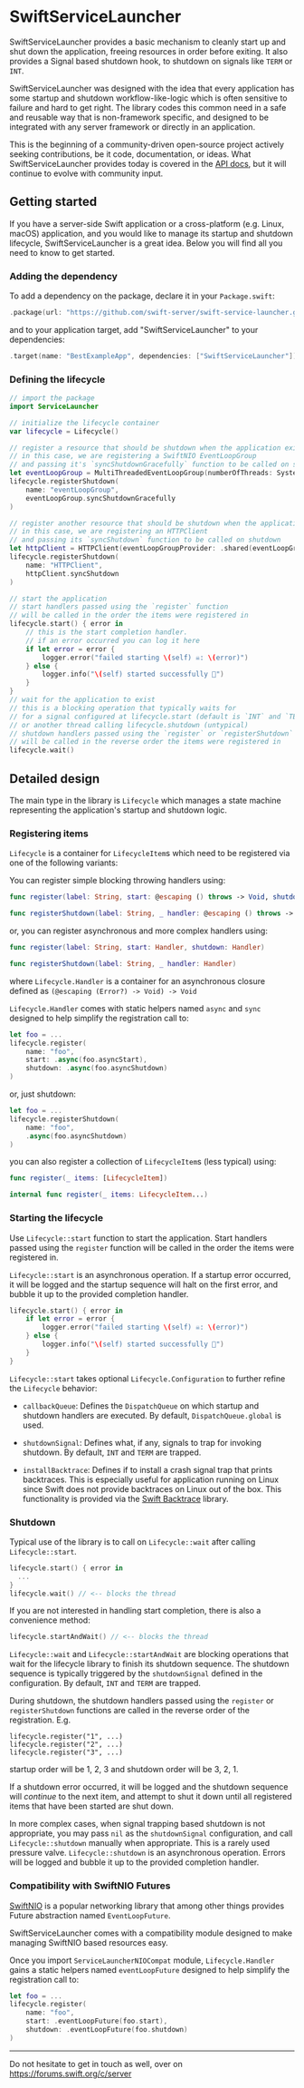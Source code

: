 # SwiftServiceLauncher

SwiftServiceLauncher provides a basic mechanism to cleanly start up and shut down the application, freeing resources in order before exiting.
It also provides a Signal based shutdown hook, to shutdown on signals like `TERM` or `INT`.

SwiftServiceLauncher was designed with the idea that every application has some startup and shutdown workflow-like-logic which is often sensitive to failure and hard to get right.
The library codes this common need in a safe and reusable way that is non-framework specific, and designed to be integrated with any server framework or directly in an application.

This is the beginning of a community-driven open-source project actively seeking contributions, be it code, documentation, or ideas. What SwiftServiceLauncher provides today is covered in the [API docs](https://swift-server.github.io/swift-service-launcher/), but it will continue to evolve with community input.

## Getting started

If you have a server-side Swift application or a cross-platform (e.g. Linux, macOS) application, and you would like to manage its startup and shutdown lifecycle, SwiftServiceLauncher is a great idea. Below you will find all you need to know to get started.

### Adding the dependency

To add a dependency on the package, declare it in your `Package.swift`:

```swift
.package(url: "https://github.com/swift-server/swift-service-launcher.git", from: "1.0.0"),
```

and to your application target, add "SwiftServiceLauncher" to your dependencies:

```swift
.target(name: "BestExampleApp", dependencies: ["SwiftServiceLauncher"]),
```

###  Defining the lifecycle

```swift
// import the package
import ServiceLauncher

// initialize the lifecycle container
var lifecycle = Lifecycle()

// register a resource that should be shutdown when the application exists.
// in this case, we are registering a SwiftNIO EventLoopGroup
// and passing it's `syncShutdownGracefully` function to be called on shutdown
let eventLoopGroup = MultiThreadedEventLoopGroup(numberOfThreads: System.coreCount)
lifecycle.registerShutdown(
    name: "eventLoopGroup",
    eventLoopGroup.syncShutdownGracefully
)

// register another resource that should be shutdown when the application exists.
// in this case, we are registering an HTTPClient
// and passing its `syncShutdown` function to be called on shutdown
let httpClient = HTTPClient(eventLoopGroupProvider: .shared(eventLoopGroup))
lifecycle.registerShutdown(
    name: "HTTPClient",
    httpClient.syncShutdown
)

// start the application
// start handlers passed using the `register` function
// will be called in the order the items were registered in
lifecycle.start() { error in
    // this is the start completion handler.
    // if an error occurred you can log it here
    if let error = error {
        logger.error("failed starting \(self) ☠️: \(error)")
    } else {
        logger.info("\(self) started successfully 🚀")
    }
}
// wait for the application to exist
// this is a blocking operation that typically waits for
// for a signal configured at lifecycle.start (default is `INT` and `TERM`)
// or another thread calling lifecycle.shutdown (untypical)
// shutdown handlers passed using the `register` or `registerShutdown` functions
// will be called in the reverse order the items were registered in
lifecycle.wait()
```

## Detailed design

The main type in the library is `Lifecycle` which manages a state machine representing the application's startup and shutdown logic.

### Registering items

`Lifecycle` is a container for `LifecycleItem`s which need to be registered via one of the following variants:

You can register simple blocking throwing handlers using:

```swift
func register(label: String, start: @escaping () throws -> Void, shutdown: @escaping () throws -> Void)

func registerShutdown(label: String, _ handler: @escaping () throws -> Void)
```

or, you can register asynchronous and more complex handlers using:

```swift
func register(label: String, start: Handler, shutdown: Handler)

func registerShutdown(label: String, _ handler: Handler)
```

where `Lifecycle.Handler` is a container for an asynchronous closure defined as  `(@escaping (Error?) -> Void) -> Void`

`Lifecycle.Handler` comes with static helpers named `async` and `sync` designed to help simplify the registration call to:

```swift
let foo = ...
lifecycle.register(
    name: "foo",
    start: .async(foo.asyncStart),
    shutdown: .async(foo.asyncShutdown)
)
```

or, just shutdown:

```swift
let foo = ...
lifecycle.registerShutdown(
    name: "foo",
    .async(foo.asyncShutdown)
)
```


you can also register a collection of `LifecycleItem`s (less typical) using:

```swift
func register(_ items: [LifecycleItem])

internal func register(_ items: LifecycleItem...)
```

### Starting the lifecycle

Use `Lifecycle::start` function to start the application. Start handlers passed using the `register` function will be called in the order the items were registered in.

`Lifecycle::start` is an asynchronous operation. If a startup error occurred, it will be logged and the startup sequence will halt on the first error, and bubble it up to the provided completion handler.

```swift
lifecycle.start() { error in
    if let error = error {
        logger.error("failed starting \(self) ☠️: \(error)")
    } else {
        logger.info("\(self) started successfully 🚀")
    }
}
```

`Lifecycle::start` takes optional `Lifecycle.Configuration` to further refine the `Lifecycle` behavior:

* `callbackQueue`: Defines the `DispatchQueue` on which startup and shutdown handlers are executed. By default, `DispatchQueue.global` is used.

* `shutdownSignal`: Defines what, if any, signals to trap for invoking shutdown. By default, `INT` and `TERM` are trapped.

* `installBacktrace`: Defines if to install a crash signal trap that prints backtraces. This is especially useful for application running on Linux since Swift does not provide backtraces on Linux out of the box. This functionality is provided via the [Swift Backtrace](https://github.com/swift-server/swift-backtrace) library.

### Shutdown

Typical use of the library is to call on `Lifecycle::wait` after calling `Lifecycle::start`.

```swift
lifecycle.start() { error in
  ...   
}
lifecycle.wait() // <-- blocks the thread
```

If you are not interested in handling start completion, there is also a convenience method:

```swift
lifecycle.startAndWait() // <-- blocks the thread
```

`Lifecycle::wait` and `Lifecycle::startAndWait` are blocking operations that wait for the lifecycle library to finish its shutdown sequence.
The shutdown sequence is typically triggered by the `shutdownSignal` defined in the configuration. By default, `INT` and `TERM` are trapped.

During shutdown, the shutdown handlers passed using the `register` or `registerShutdown` functions are called in the reverse order of the registration. E.g.

```
lifecycle.register("1", ...)
lifecycle.register("2", ...)
lifecycle.register("3", ...)
```

startup order will be 1, 2, 3 and shutdown order will be 3, 2, 1.

If a shutdown error occurred, it will be logged and the shutdown sequence will *continue* to the next item, and attempt to shut it down until all registered items that have been started are shut down.

In more complex cases, when signal trapping based shutdown is not appropriate, you may pass `nil` as the `shutdownSignal` configuration, and call `Lifecycle::shutdown` manually when appropriate. This is a rarely used pressure valve. `Lifecycle::shutdown` is an asynchronous operation. Errors will be logged and bubble it up to the provided completion handler.

### Compatibility with SwiftNIO Futures

[SwiftNIO](https://github.com/apple/swift-nio) is a popular networking library that among other things provides Future abstraction named `EventLoopFuture`.

SwiftServiceLauncher comes with a compatibility module designed to make managing SwiftNIO based resources easy.

Once you import `ServiceLauncherNIOCompat` module, `Lifecycle.Handler` gains a static helpers named `eventLoopFuture` designed to help simplify the registration call to:

```swift
let foo = ...
lifecycle.register(
    name: "foo",
    start: .eventLoopFuture(foo.start),
    shutdown: .eventLoopFuture(foo.shutdown)
)
```  

-------


Do not hesitate to get in touch as well, over on https://forums.swift.org/c/server
